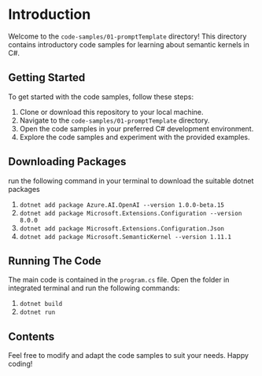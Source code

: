 # Introduction

Welcome to the `code-samples/01-promptTemplate` directory! This directory contains introductory code samples for learning about semantic kernels in C#.

## Getting Started

To get started with the code samples, follow these steps:

1. Clone or download this repository to your local machine.
2. Navigate to the `code-samples/01-promptTemplate` directory.
3. Open the code samples in your preferred C# development environment.
4. Explore the code samples and experiment with the provided examples.

## Downloading Packages
run the following command in your terminal to download the suitable dotnet packages

1) `dotnet add package Azure.AI.OpenAI --version 1.0.0-beta.15`
2) `dotnet add package Microsoft.Extensions.Configuration --version 8.0.0`
3) `dotnet add package Microsoft.Extensions.Configuration.Json`
4) `dotnet add package Microsoft.SemanticKernel --version 1.11.1`

## Running The Code
The main code is contained in the `program.cs` file. 
Open the folder in integrated terminal and run the following commands:

1) `dotnet build`
2) `dotnet run`

## Contents

Feel free to modify and adapt the code samples to suit your needs. Happy coding!
